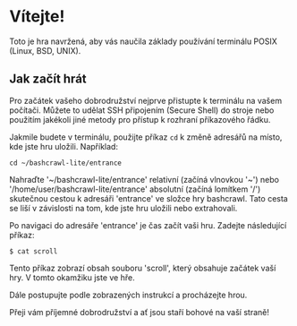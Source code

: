 # Vítejte!

Toto je hra navržená, aby vás naučila základy používání terminálu POSIX (Linux, BSD, UNIX).

## Jak začít hrát

Pro začátek vašeho dobrodružství nejprve přistupte k terminálu na vašem počítači. Můžete to udělat SSH připojením (Secure Shell) do stroje nebo použitím jakékoli jiné metody pro přístup k rozhraní příkazového řádku.

Jakmile budete v terminálu, použijte příkaz `cd` k změně adresářů na místo, kde jste hru uložili. Například:

```
cd ~/bashcrawl-lite/entrance
```


Nahraďte '~/bashcrawl-lite/entrance' relativní (začíná vlnovkou '~') nebo '/home/user/bashcrawl-lite/entrance' absolutní (začíná lomítkem '/') skutečnou cestou k adresáři 'entrance' ve složce hry bashcrawl. Tato cesta se liší v závislosti na tom, kde jste hru uložili nebo extrahovali.

Po navigaci do adresáře 'entrance' je čas začít vaši hru. Zadejte následující příkaz:

```
$ cat scroll
```

Tento příkaz zobrazí obsah souboru 'scroll', který obsahuje začátek vaší hry. V tomto okamžiku jste ve hře.

Dále postupujte podle zobrazených instrukcí a procházejte hrou.

Přeji vám příjemné dobrodružství a ať jsou staří bohové na vaší straně!



